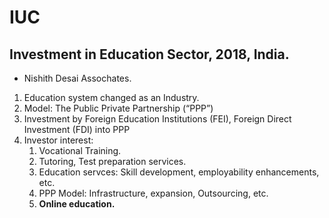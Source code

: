 # IUC

## Investment in Education Sector, 2018, India.
- Nishith Desai Assochates.

1. Education system changed as an Industry.
2. Model: The Public Private Partnership (“PPP”)
3. Investment by Foreign Education Institutions (FEI), Foreign Direct Investment (FDI) into PPP
4. Investor interest:
    1. Vocational Training.
    2. Tutoring, Test preparation services.
    3. Education servces: Skill development, employability enhancements, etc.
    4. PPP Model: Infrastructure, expansion, Outsourcing, etc.
    5. **Online education.**

